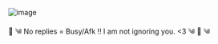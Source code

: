 ![image](https://github.com/user-attachments/assets/b6a757cf-1517-4431-b24b-2ccc2dda9096)




🌼 ༄ No replies = Busy/Afk !! I am not ignoring you. <3 ༄ 🌼
༄ 
